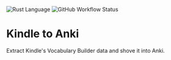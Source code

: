 ![Rust Language](https://img.shields.io/badge/-Rust-000000?style=for-the-badge&logo=rust&logoColor=white)
![GitHub Workflow Status](https://img.shields.io/github/actions/workflow/status/SebastianGoeb/kindle-to-anki/ci.yml?style=for-the-badge)

# Kindle to Anki

Extract Kindle's Vocabulary Builder data and shove it into Anki.
